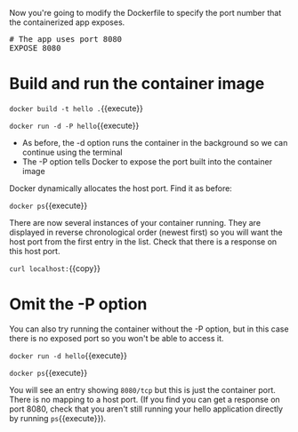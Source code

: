 Now you're going to modify the Dockerfile to specify the port number that the containerized app exposes. 

<pre class="file" data-filename="Dockerfile" data-target="append">
# The app uses port 8080
EXPOSE 8080
</pre>

# Build and run the container image

`docker build -t hello .`{{execute}}

`docker run -d -P hello`{{execute}}

* As before, the -d option runs the container in the background so we can continue using the terminal
* The -P option tells Docker to expose the port built into the container image

Docker dynamically allocates the host port. Find it as before:

`docker ps`{{execute}}

There are now several instances of your container running. They are displayed in reverse chronological order (newest first) so you will want the host port from the first entry in the list. Check that there is a response on this host port. 

`curl localhost:`{{copy}}

# Omit the -P option

You can also try running the container without the -P option, but in this case there is no exposed port so you won't be able to access it.

`docker run -d hello`{{execute}}

`docker ps`{{execute}}

You will see an entry showing `8080/tcp` but this is just the container port. There is no mapping to a host port. (If you find you can get a response on port 8080, check that you aren't still running your hello application directly by running `ps`{{execute}}).
